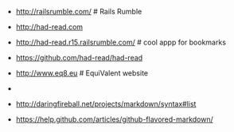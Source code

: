 * http://railsrumble.com/ # Rails Rumble
* http://had-read.com

* http://had-read.r15.railsrumble.com/ # cool appp for bookmarks
* https://github.com/had-read/had-read

* http://www.eq8.eu #  EquiValent website
* 
* http://daringfireball.net/projects/markdown/syntax#list
* https://help.github.com/articles/github-flavored-markdown/
